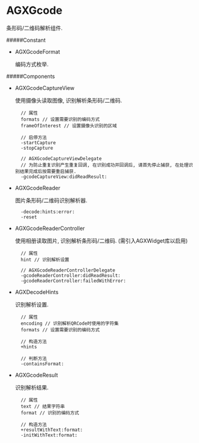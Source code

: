 # AGXGcode

条形码/二维码解析组件.

#####Constant

- AGXGcodeFormat

    编码方式枚举.

#####Components

- AGXGcodeCaptureView

    使用摄像头读取图像, 识别解析条形码/二维码.

        // 属性
        formats // 设置需要识别的编码方式
        frameOfInterest // 设置摄像头识别的区域

        // 启停方法
        -startCapture
        -stopCapture

        // AGXGcodeCaptureViewDelegate
        // 为防止重复识别产生重复回调, 在识别成功并回调后, 请首先停止捕获, 在处理识别结果完成后按需要重启捕获.
        -gcodeCaptureView:didReadResult:

- AGXGcodeReader

    图片条形码/二维码识别解析器.

        -decode:hints:error:
        -reset

- AGXGcodeReaderController

    使用相册读取图片, 识别解析条形码/二维码. (需引入AGXWidget库以启用)

        // 属性
        hint // 识别解析设置

        // AGXGcodeReaderControllerDelegate
        -gcodeReaderController:didReadResult:
        -gcodeReaderController:failedWithError:

- AGXDecodeHints

    识别解析设置.

        // 属性
        encoding // 识别解析QRCode时使用的字符集
        formats // 设置需要识别的编码方式

        // 构造方法
        +hints

        // 判断方法
        -containsFormat:

- AGXGcodeResult

    识别解析结果.

        // 属性
        text // 结果字符串
        format // 识别的编码方式

        // 构造方法
        +resultWithText:format:
        -initWithText:format:

